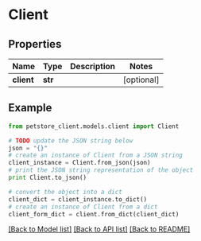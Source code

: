 # Client


## Properties

Name | Type | Description | Notes
------------ | ------------- | ------------- | -------------
**client** | **str** |  | [optional] 

## Example

```python
from petstore_client.models.client import Client

# TODO update the JSON string below
json = "{}"
# create an instance of Client from a JSON string
client_instance = Client.from_json(json)
# print the JSON string representation of the object
print Client.to_json()

# convert the object into a dict
client_dict = client_instance.to_dict()
# create an instance of Client from a dict
client_form_dict = client.from_dict(client_dict)
```
[[Back to Model list]](../README.md#documentation-for-models) [[Back to API list]](../README.md#documentation-for-api-endpoints) [[Back to README]](../README.md)


